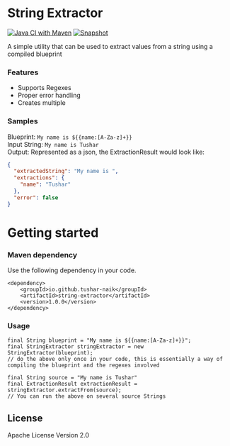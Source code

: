 # String Extractor 

[![Java CI with Maven](https://github.com/tushar-naik/string-extractor/actions/workflows/actions.yml/badge.svg)](https://github.com/tushar-naik/string-extractor/actions/workflows/actions.yml)
[![Snapshot](https://img.shields.io/nexus/s/io.github.tushar-naik/string-extractor?server=https%3A%2F%2Fs01.oss.sonatype.org)](https://s01.oss.sonatype.org/content/repositories/snapshots/io/github/tushar-naik/string-extractor/)

A simple utility that can be used to extract values from a string using a compiled blueprint

### Features
- Supports Regexes
- Proper error handling
- Creates multiple  

### Samples

Blueprint: `My name is ${{name:[A-Za-z]+}}` <br>
Input String: `My name is Tushar` <br>
Output: Represented as a json, the ExtractionResult would look like: <br>
```json
{
  "extractedString": "My name is ",
  "extractions": {
    "name": "Tushar"
  },
  "error": false
}
```


# Getting started
### Maven dependency
Use the following dependency in your code.
```
<dependency>
    <groupId>io.github.tushar-naik</groupId>
    <artifactId>string-extractor</artifactId>
    <version>1.0.0</version>
</dependency>
```

### Usage
    final String blueprint = "My name is ${{name:[A-Za-z]+}}";
    final StringExtractor stringExtractor = new StringExtractor(blueprint); 
    // do the above only once in your code, this is essentially a way of compiling the blueprint and the regexes involved
    
    final String source = "My name is Tushar"
    final ExtractionResult extractionResult = stringExtractor.extractFrom(source);
    // You can run the above on several source Strings


## License
Apache License Version 2.0